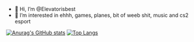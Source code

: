 - 👋 Hi, I’m @Elevatorisbest
- 👀 I’m interested in ehhh, games, planes, bit of weeb shit, music and cs2 esport

[![Anurag's GitHub stats](https://github-readme-stats.vercel.app/api?username=Elevatorisbest)](https://github.com/anuraghazra/github-readme-stats)
[![Top Langs](https://github-readme-stats.vercel.app/api/top-langs/?username=Elevatorisbest)](https://github.com/Elevatorisbest/ghstatspage)
